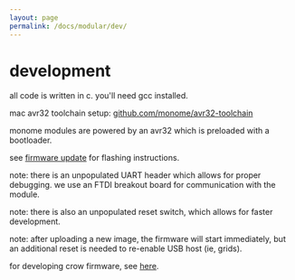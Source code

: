```yaml
---
layout: page
permalink: /docs/modular/dev/
---
```


# development

all code is written in c. you'll need gcc installed.

mac avr32 toolchain setup: [github.com/monome/avr32-toolchain](https://github.com/monome/avr32-toolchain)

monome modules are powered by an avr32 which is preloaded with a bootloader.

see [firmware update](/docs/modular/update) for flashing instructions.

note: there is an unpopulated UART header which allows for proper debugging. we use an FTDI breakout board for communication with the module.

note: there is also an unpopulated reset switch, which allows for faster development.

note: after uploading a new image, the firmware will start immediately, but an additional reset is needed to re-enable USB host (ie, grids).

for developing crow firmware, see [here](https://github.com/monome/crow/blob/master/readme-development.md).